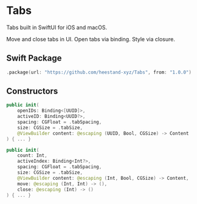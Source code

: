 # Tabs

Tabs built in SwiftUI for iOS and macOS.

Move and close tabs in UI. Open tabs via binding. Style via closure.

## Swift Package

```swift
.package(url: "https://github.com/heestand-xyz/Tabs", from: "1.0.0")
```

## Constructors

```swift
public init(
    openIDs: Binding<[UUID]>,
    activeID: Binding<UUID?>,
    spacing: CGFloat = .tabSpacing,
    size: CGSize = .tabSize,
    @ViewBuilder content: @escaping (UUID, Bool, CGSize) -> Content
) { ... }
```

```swift
public init(
    count: Int,
    activeIndex: Binding<Int?>,
    spacing: CGFloat = .tabSpacing,
    size: CGSize = .tabSize,
    @ViewBuilder content: @escaping (Int, Bool, CGSize) -> Content,
    move: @escaping (Int, Int) -> (),
    close: @escaping (Int) -> ()
) { ... }
```
